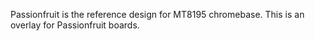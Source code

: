 Passionfruit is the reference design for MT8195 chromebase. This is an overlay
for Passionfruit boards.

